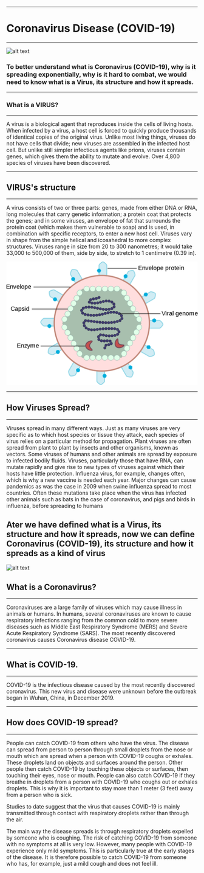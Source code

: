 <hr>

# Coronavirus Disease (COVID-19)

<hr>


![alt text](https://www.medicaldevice-network.com/wp-content/uploads/sites/11/2020/02/Corona.jpg)




### To better understand what is Coronavirus (COVID-19), why is it spreading exponentially, why is it hard to combat, we would need to know what is a Virus, its structure and how it spreads.






<hr>

### What is a VIRUS?

<hr>

A virus is a biological agent that reproduces inside the cells of living hosts. When infected by a virus, a host cell is forced to quickly produce thousands of identical copies of the original virus. Unlike most living things, viruses do not have cells that divide; new viruses are assembled in the infected host cell. But unlike still simpler infectious agents like prions, viruses contain genes, which gives them the ability to mutate and evolve. Over 4,800 species of viruses have been discovered.


<hr>

## VIRUS's structure

<hr>


A virus consists of two or three parts: genes, made from either DNA or RNA, long molecules that carry genetic information; a protein coat that protects the genes; and in some viruses, an envelope of fat that surrounds the protein coat (which makes them vulnerable to soap) and is used, in combination with specific receptors, to enter a new host cell. 
Viruses vary in shape from the simple helical and icosahedral to more complex structures. Viruses range in size from 20 to 300 nanometres; it would take 33,000 to 500,000 of them, side by side, to stretch to 1 centimetre (0.39 in).


![snip2](Images/snip2.png)


<hr>

## How Viruses Spread?

<hr>


Viruses spread in many different ways. Just as many viruses are very specific as to which host species or tissue they attack, each species of virus relies on a particular method for propagation. Plant viruses are often spread from plant to plant by insects and other organisms, known as vectors. Some viruses of humans and other animals are spread by exposure to infected bodily fluids.
Viruses, particularly those that have RNA, can mutate rapidly and give rise to new types of viruses against which their hosts have little protection. Influenza virus, for example, changes often, which is why a new vaccine is needed each year.
Major changes can cause pandemics as was the case in 2009 when swine influenza spread to most countries. Often these mutations take place when the virus has infected other animals such as bats in the case of coronavirus, and pigs and birds in influenza, before spreading to humans


## Ater we have defined what is a Virus, its structure and how it spreads, now we can define Coronavirus (COVID-19), its structure and how it spreads as a kind of virus



![alt text](https://365.military.com/sites/default/files/2020-03/Coronavirus.jpg)



## What is a Coronavirus?

<hr>

Coronaviruses are a large family of viruses which may cause illness in animals or humans.  In humans, several coronaviruses are known to cause respiratory infections ranging from the common cold to more severe diseases such as Middle East Respiratory Syndrome (MERS) and Severe Acute Respiratory Syndrome (SARS). The most recently discovered coronavirus causes Coronavirus disease COVID-19.



<hr>

## What is COVID-19.

<hr>

COVID-19 is the infectious disease caused by the most recently discovered coronavirus. This new virus and disease were unknown before the outbreak began in Wuhan, China, in December 2019.


<hr>

## How does COVID-19 spread?

<hr>


People can catch COVID-19 from others who have the virus. The disease can spread from person to person through small droplets from the nose or mouth which are spread when a person with COVID-19 coughs or exhales. These droplets land on objects and surfaces around the person. Other people then catch COVID-19 by touching these objects or surfaces, then touching their eyes, nose or mouth. People can also catch COVID-19 if they breathe in droplets from a person with COVID-19 who coughs out or exhales droplets. This is why it is important to stay more than 1 meter (3 feet) away from a person who is sick.


Studies to date suggest that the virus that causes COVID-19 is mainly transmitted through contact with respiratory droplets rather than through the air. 


The main way the disease spreads is through respiratory droplets expelled by someone who is coughing. The risk of catching COVID-19 from someone with no symptoms at all is very low. However, many people with COVID-19 experience only mild symptoms. This is particularly true at the early stages of the disease. It is therefore possible to catch COVID-19 from someone who has, for example, just a mild cough and does not feel ill.
